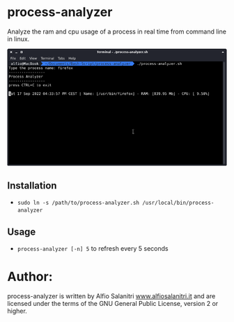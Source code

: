 # process-analyzer
Analyze the ram and cpu usage of a process in real time from command line in linux.

![preview](./preview.png)

## Installation
- `sudo ln -s /path/to/process-analyzer.sh /usr/local/bin/process-analyzer`

## Usage
- `process-analyzer [-n] 5` to refresh every 5 seconds

# Author:
process-analyzer is written by Alfio Salanitri www.alfiosalanitri.it and are licensed under the terms of the GNU General Public License, version 2 or higher.

